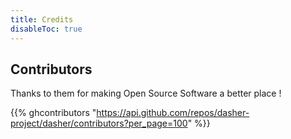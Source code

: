 ```yaml
---
title: Credits
disableToc: true
---
```


## Contributors

Thanks to them <i class="fa fa-heart"></i> for making Open Source Software a better place !

{{% ghcontributors "https://api.github.com/repos/dasher-project/dasher/contributors?per_page=100" %}}


